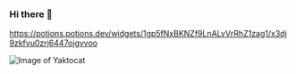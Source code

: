### Hi there 👋

<!--
**Suma-xy/Suma-xy** is a ✨ _special_ ✨ repository because its `README.md` (this file) appears on your GitHub profile.

Here are some ideas to get you started:

- 🔭 I’m currently working on ...
- 🌱 I’m currently learning ...
- 👯 I’m looking to collaborate on ...
- 🤔 I’m looking for help with ...
- 💬 Ask me about ...
- 📫 How to reach me: ...
- 😄 Pronouns: ...
- ⚡ Fun fact: ...
-->

https://potions.potions.dev/widgets/1gp5fNxBKNZf9LnALvVrRhZ1zag1/x3dj9zkfvu0zrj6447ojgvvoo

![Image of Yaktocat](https://potions.potions.dev/widgets/1gp5fNxBKNZf9LnALvVrRhZ1zag1/x3dj9zkfvu0zrj6447ojgvvoo)
